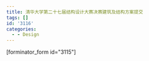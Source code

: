 ```yaml
---
title: 清华大学第二十七届结构设计大赛决赛建筑及结构方案提交
tags: []
id: '3116'
categories:
  - - Design
---
```


\[forminator\_form id="3115"\]